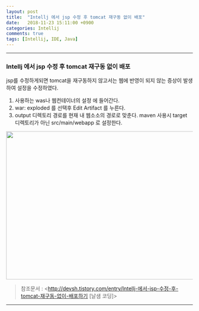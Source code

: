 ```yaml
---
layout: post
title:  "Intellj 에서 jsp 수정 후 tomcat 재구동 없이 배포"
date:   2018-11-23 15:11:00 +0900
categories: Intellij
comments: true
tags: [Intellij, IDE, Java]
---
```


---
### Intellj 에서 jsp 수정 후 tomcat 재구동 없이 배포

jsp를 수정하게되면 tomcat을 재구동하지 않고서는 웹에 반영이 되지 않는 증상이 발생하여 설정을 수정하였다.

1. 사용하는 was나 웹컨테이너의 설정 에 들어간다.
2. war: exploded 를 선택후 Edit Artifact 를 누른다. 
3. output 디렉토리 경로를 현재 내 웹소소의 경로로 맞춘다. maven 사용시 target 디렉토리가 아닌 src/main/webapp 로 설정한다.  

<img src="{{ site.baseurl }}/public/post/tomcat/exploded_set.png" width="800px" height="400px"/>

>참조문서 :
<http://devsh.tistory.com/entry/Intellj-에서-jsp-수정-후-tomcat-재구동-없이-배포하기 [날샘 코딩]>

[jekyll-docs]: https://jekyllrb.com/docs/home
[jekyll-gh]:   https://github.com/jekyll/jekyll
[jekyll-talk]: https://talk.jekyllrb.com/
---
